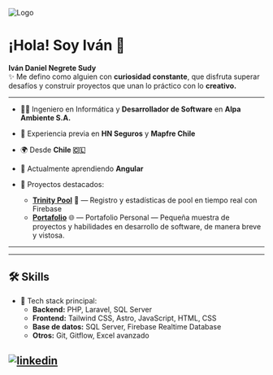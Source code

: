 
![Logo]([https://i.imgur.com/VvNopnN.jpeg](https://i.imgur.com/FHXFZxr.png))


# ¡Hola! Soy Iván 👋  

**Iván Daniel Negrete Sudy**  
✨ Me defino como alguien con **curiosidad constante**, que disfruta superar desafíos y construir proyectos que unan lo práctico con lo **creativo.**



---

- 👨‍💻 Ingeniero en Informática y **Desarrollador de Software** en **Alpa Ambiente S.A.**  
- 💼 Experiencia previa en **HN Seguros** y **Mapfre Chile**  
- 🌍 Desde **Chile 🇨🇱**  
 
- 🌱 Actualmente aprendiendo **Angular**  
- 🔧 Proyectos destacados:  
  - [**Trinity Pool**](https://trinitypool.netlify.app) 🎱 — Registro y estadísticas de pool en tiempo real con Firebase  
  - [**Portafolio**](https://ivandns.me) 🌐 — Portafolio Personal — Pequeña muestra de proyectos y habilidades en desarrollo de software, de manera breve y vistosa.

  

---


---

## 🛠 Skills
- 🚀 Tech stack principal:  
  - **Backend:** PHP, Laravel, SQL Server  
  - **Frontend:** Tailwind CSS, Astro, JavaScript, HTML, CSS  
  - **Base de datos:** SQL Server, Firebase Realtime Database  
  - **Otros:** Git, Gitflow, Excel avanzado 
## [![linkedin](https://img.shields.io/badge/linkedin-0A66C2?style=for-the-badge&logo=linkedin&logoColor=white)](https://www.linkedin.com/in/ivannegretes/)  


